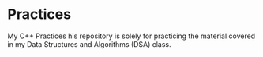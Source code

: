 # Practices
My C++ Practices
his repository is solely for practicing the material covered in my Data Structures and Algorithms (DSA) class.
